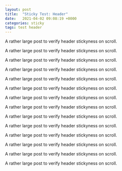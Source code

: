 ```yaml
---
layout: post
title:  "Sticky Test: Header"
date:   2021-04-02 09:08:19 +0000
categories: sticky
tags: test header
---
```


A rather large post to verify header stickyness on scroll.

A rather large post to verify header stickyness on scroll.

A rather large post to verify header stickyness on scroll.

A rather large post to verify header stickyness on scroll.

A rather large post to verify header stickyness on scroll.

A rather large post to verify header stickyness on scroll.

A rather large post to verify header stickyness on scroll.

A rather large post to verify header stickyness on scroll.

A rather large post to verify header stickyness on scroll.

A rather large post to verify header stickyness on scroll.

A rather large post to verify header stickyness on scroll.

A rather large post to verify header stickyness on scroll.

A rather large post to verify header stickyness on scroll.

A rather large post to verify header stickyness on scroll.